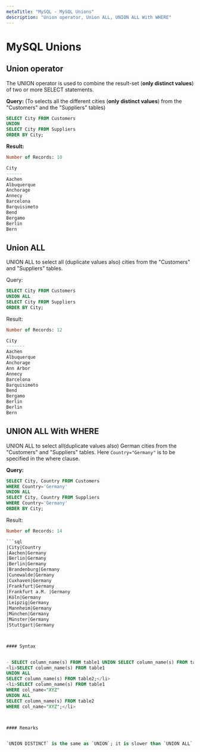 ```yaml
---
metaTitle: "MySQL - MySQL Unions"
description: "Union operator, Union ALL, UNION ALL With WHERE"
---
```


# MySQL Unions



## Union operator


The UNION operator is used to combine the result-set (**only distinct values**) of two or more SELECT statements.

**Query:** (To selects all the different cities (**only distinct values**) from the "Customers" and the "Suppliers" tables)

```sql
SELECT City FROM Customers
UNION
SELECT City FROM Suppliers
ORDER BY City;

```

**Result:**

```sql
Number of Records: 10

City
------
Aachen
Albuquerque
Anchorage
Annecy
Barcelona
Barquisimeto
Bend
Bergamo
Berlin
Bern

```



## Union ALL


UNION ALL to select all (duplicate values also) cities from the "Customers" and "Suppliers" tables.

Query:

```sql
SELECT City FROM Customers
UNION ALL
SELECT City FROM Suppliers
ORDER BY City;

```

Result:

```sql
Number of Records: 12

City
-------
Aachen
Albuquerque
Anchorage
Ann Arbor
Annecy
Barcelona
Barquisimeto
Bend
Bergamo
Berlin
Berlin
Bern

```



## UNION ALL With WHERE


UNION ALL to select all(duplicate values also) German cities from the "Customers" and "Suppliers" tables.
Here `Country="Germany"` is to be specified in the where clause.

**Query:**

```sql
SELECT City, Country FROM Customers
WHERE Country='Germany'
UNION ALL
SELECT City, Country FROM Suppliers
WHERE Country='Germany'
ORDER BY City;

```

Result:

```sql
Number of Records: 14

```sql
|City|Country
|Aachen|Germany
|Berlin|Germany
|Berlin|Germany
|Brandenburg|Germany
|Cunewalde|Germany
|Cuxhaven|Germany
|Frankfurt|Germany
|Frankfurt a.M. |Germany
|Köln|Germany
|Leipzig|Germany
|Mannheim|Germany
|München|Germany
|Münster|Germany
|Stuttgart|Germany



#### Syntax


- SELECT column_name(s) FROM table1 UNION SELECT column_name(s) FROM table2;
<li>SELECT column_name(s) FROM table1
UNION ALL
SELECT column_name(s) FROM table2;</li>
<li>SELECT column_name(s) FROM table1
WHERE col_name="XYZ"
UNION ALL
SELECT column_name(s) FROM table2
WHERE col_name="XYZ";</li>



#### Remarks


`UNION DISTINCT` is the same as `UNION`; it is slower than `UNION ALL` because of a de-duplicating pass.  A good practice is to always spell out `DISTINCT` or `ALL`, thereby signaling that you thought about which to do.

